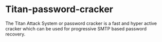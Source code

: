 # Titan-password-cracker
The Titan Attack System or password cracker is a fast and hyper active cracker which can be used for progressive SMTP based password recovery.

